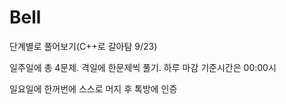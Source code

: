 # Bell

단계별로 풀어보기(C++로 갈아탐 9/23)

일주일에 총 4문제. 격일에 한문제씩 풀기. 하루 마감 기준시간은 00:00시

일요일에 한꺼번에 스스로 머지 후 톡방에 인증

